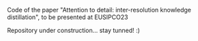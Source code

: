 Code of the paper "Attention to detail: inter-resolution knowledge distillation", to be presented at EUSIPCO23

Repository under construction... stay tunned! :)
